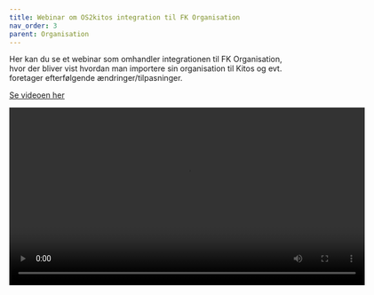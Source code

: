 ```yaml
---
title: Webinar om OS2kitos integration til FK Organisation
nav_order: 3
parent: Organisation
---
```

Her kan du se et webinar som omhandler integrationen til FK Organisation, hvor der bliver vist hvordan man importere sin organisation til Kitos og evt. foretager efterfølgende ændringer/tilpasninger.

[Se videoen her](https://info.kitos.dk/s/ycrsbMiNqHWeT9R)


<video controls width="640">
  <source src="https://info.kitos.dk/s/ycrsbMiNqHWeT9R/download/2024.08.16%20Webinar.%20FK%20Organisation%20til%20OS2%20Kitos.%20GMT20240816-070112_Recording_1920x1080.mp4" type="video/mp4">
  Din browser understøtter ikke video-tagget.
</video>
